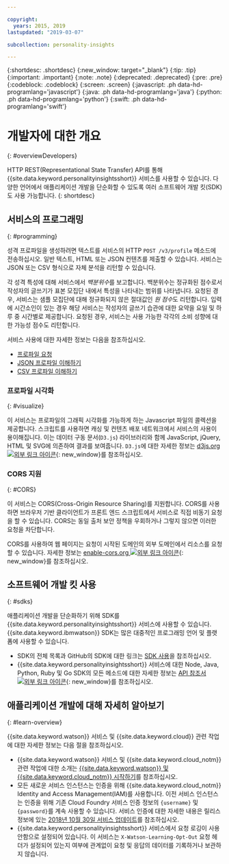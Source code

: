 ```yaml
---

copyright:
  years: 2015, 2019
lastupdated: "2019-03-07"

subcollection: personality-insights

---
```


{:shortdesc: .shortdesc}
{:new_window: target="_blank"}
{:tip: .tip}
{:important: .important}
{:note: .note}
{:deprecated: .deprecated}
{:pre: .pre}
{:codeblock: .codeblock}
{:screen: .screen}
{:javascript: .ph data-hd-programlang='javascript'}
{:java: .ph data-hd-programlang='java'}
{:python: .ph data-hd-programlang='python'}
{:swift: .ph data-hd-programlang='swift'}

# 개발자에 대한 개요
{: #overviewDevelopers}

HTTP REST(Representational State Transfer) API를 통해 {{site.data.keyword.personalityinsightsshort}} 서비스를 사용할 수 있습니다. 다양한 언어에서 애플리케이션 개발을 단순화할 수 있도록 여러 소프트웨어 개발 킷(SDK)도 사용 가능합니다.
{: shortdesc}

## 서비스의 프로그래밍
{: #programming}

성격 프로파일을 생성하려면 텍스트를 서비스의 HTTP `POST /v3/profile` 메소드에 전송하십시오. 일반 텍스트, HTML 또는 JSON 컨텐츠를 제출할 수 있습니다. 서비스는 JSON 또는 CSV 형식으로 자체 분석을 리턴할 수 있습니다.

각 성격 특성에 대해 서비스에서 *백분위수*를 보고합니다. 백분위수는 정규화된 점수로서 작성자의 글쓰기가 표본 모집단 내에서 특성을 나타내는 범위를 나타냅니다. 요청된 경우, 서비스는 샘플 모집단에 대해 정규화되지 않은 절대값인 *원 점수*도 리턴합니다. 입력에 시간소인이 있는 경우 해당 서비스는 작성자의 글쓰기 습관에 대한 요약을 요일 및 하루 중 시간별로 제공합니다. 요청된 경우, 서비스는 사용 가능한 각각의 소비 성향에 대한 가능성 점수도 리턴합니다.

서비스 사용에 대한 자세한 정보는 다음을 참조하십시오.

-   [프로파일 요청](/docs/services/personality-insights?topic=personality-insights-input)
-   [JSON 프로파일 이해하기](/docs/services/personality-insights?topic=personality-insights-output)
-   [CSV 프로파일 이해하기](/docs/services/personality-insights?topic=personality-insights-outputCSV)

### 프로파일 시각화
{: #visualize}

이 서비스는 프로파일의 그래픽 시각화를 가능하게 하는 Javascript 파일의 콜렉션을 제공합니다. 스크립트를 사용하면 캐싱 및 컨텐츠 배포 네트워크에서 서비스의 사용이 용이해집니다. 이는 데이터 구동 문서(`D3.js`) 라이브러리와 함께 JavaScript, jQuery, HTML 및 SVG에 의존하여 결과를 보여줍니다. `D3.js`에 대한 자세한 정보는 [d3js.org ![외부 링크 아이콘](../../icons/launch-glyph.svg "외부 링크 아이콘")](https://d3js.org/){: new_window}를 참조하십시오. 

### CORS 지원
{: #CORS}

이 서비스는 CORS(Cross-Origin Resource Sharing)를 지원합니다. CORS를 사용하면 브라우저 기반 클라이언트가 프론트 엔드 스크립트에서 서비스로 직접 비동기 요청을 할 수 있습니다. CORS는 동일 출처 보안 정책을 우회하거나 그렇지 않으면 이러한 요청을 차단합니다. 

CORS를 사용하여 웹 페이지는 요청이 시작된 도메인의 외부 도메인에서 리소스를 요청할 수 있습니다. 자세한 정보는 [enable-cors.org ![외부 링크 아이콘](../../icons/launch-glyph.svg "외부 링크 아이콘")](https://enable-cors.org/){: new_window}를 참조하십시오.

## 소프트웨어 개발 킷 사용
{: #sdks}

애플리케이션 개발을 단순화하기 위해 SDK를 {{site.data.keyword.personalityinsightsshort}} 서비스에 사용할 수 있습니다. {{site.data.keyword.ibmwatson}} SDK는 많은 대중적인 프로그래밍 언어 및 플랫폼에 사용할 수 있습니다. 

-   SDK의 전체 목록과 GitHub의 SDK에 대한 링크는 [SDK 사용](/docs/services/watson?topic=watson-using-sdks)을 참조하십시오. 
-   {{site.data.keyword.personalityinsightsshort}} 서비스에 대한 Node, Java, Python, Ruby 및 Go SDK의 모든 메소드에 대한 자세한 정보는 [API 참조서 ![외부 링크 아이콘](../../icons/launch-glyph.svg "외부 링크 아이콘")](https://{DomainName}/apidocs/personality-insights){: new_window}를 참조하십시오. 

## 애플리케이션 개발에 대해 자세히 알아보기
{: #learn-overview}

{{site.data.keyword.watson}} 서비스 및 {{site.data.keyword.cloud}} 관련 작업에 대한 자세한 정보는 다음 절을 참조하십시오. 

-   {{site.data.keyword.watson}} 서비스 및 {{site.data.keyword.cloud_notm}} 관련 작업에 대한 소개는 [{{site.data.keyword.watson}} 및 {{site.data.keyword.cloud_notm}} 시작하기](/docs/services/watson?topic=watson-about)를 참조하십시오.
-   모든 새로운 서비스 인스턴스는 인증을 위해 {{site.data.keyword.cloud_notm}} Identity and Access Management(IAM)를 사용합니다. 이전 서비스 인스턴스는 인증을 위해 기존 Cloud Foundry 서비스 인증 정보의 `{username}` 및 `{password}`를 계속 사용할 수 있습니다. 서비스 인증에 대한 자세한 내용은 릴리스 정보에 있는 [2018년 10월 30일 서비스 업데이트](/docs/services/personality-insights?topic=personality-insights-release-notes#October2018)를 참조하십시오. 
-   {{site.data.keyword.personalityinsightsshort}} 서비스에서 요청 로깅이 사용 안함으로 설정되어 있습니다. 이 서비스는 `X-Watson-Learning-Opt-Out` 요청 헤더가 설정되어 있는지 여부에 관계없이 요청 및 응답의 데이터를 기록하거나 보관하지 않습니다. 
